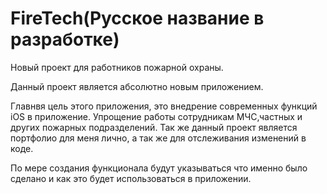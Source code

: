 # FireTech(Русское название в разработке)
Новый проект для работников пожарной охраны.

Данный проект является абсолютно новым приложением.

Главнвя цель этого приложения, это внедрение современных функций iOS в приложение.
Упрощение работы сотрудникам МЧС,частных и других пожарных подразделений.
Так же данный проект является портфолио для меня лично, а так же для отслеживания изменений в коде.

По мере создания функционала будут указываться что именно было сделано и как это будет использоваться в приложении.
